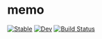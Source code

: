 # memo

[![Stable](https://img.shields.io/badge/docs-stable-blue.svg)](https://liuxu89.github.io/memo.jl/stable)
[![Dev](https://img.shields.io/badge/docs-dev-blue.svg)](https://liuxu89.github.io/memo.jl/dev)
[![Build Status](https://github.com/liuxu89/memo.jl/actions/workflows/CI.yml/badge.svg?branch=main)](https://github.com/liuxu89/memo.jl/actions/workflows/CI.yml?query=branch%3Amain)
